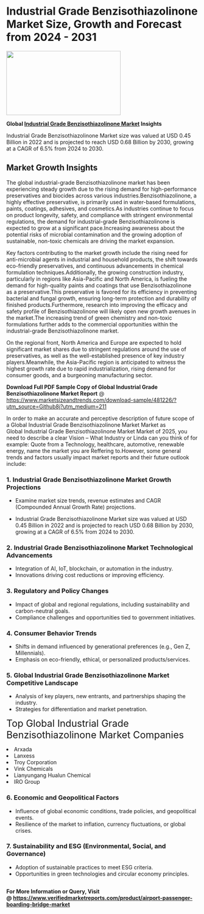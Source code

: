 <H1>Industrial Grade Benzisothiazolinone Market Size, Growth and Forecast from 2024 - 2031</H1><img class="aligncenter size-medium wp-image-584254" src="https://thirdeyenews.in/wp-content/uploads/2024/09/Global-Market-Research-300x168.jpeg" alt="" width="300" height="168" /><p><strong>Global&nbsp;<a href="https://www.marketsizeandtrends.com/download-sample/481226/?utm_source=Github8j?utm_medium=211">Industrial Grade Benzisothiazolinone Market</a> Insights</strong></p><p>Industrial Grade Benzisothiazolinone Market size was valued at USD 0.45 Billion in 2022 and is projected to reach USD 0.68 Billion by 2030, growing at a CAGR of 6.5% from 2024 to 2030.</p><p><h2>Market Growth Insights</h2> <p>The global industrial-grade Benzisothiazolinone market has been experiencing steady growth due to the rising demand for high-performance preservatives and biocides across various industries.Benzisothiazolinone, a highly effective preservative, is primarily used in water-based formulations, paints, coatings, adhesives, and cosmetics.As industries continue to focus on product longevity, safety, and compliance with stringent environmental regulations, the demand for industrial-grade Benzisothiazolinone is expected to grow at a significant pace.Increasing awareness about the potential risks of microbial contamination and the growing adoption of sustainable, non-toxic chemicals are driving the market expansion.</p> <p>Key factors contributing to the market growth include the rising need for anti-microbial agents in industrial and household products, the shift towards eco-friendly preservatives, and continuous advancements in chemical formulation techniques.Additionally, the growing construction industry, particularly in regions like Asia-Pacific and North America, is fueling the demand for high-quality paints and coatings that use Benzisothiazolinone as a preservative.This preservative is favored for its efficiency in preventing bacterial and fungal growth, ensuring long-term protection and durability of finished products.Furthermore, research into improving the efficacy and safety profile of Benzisothiazolinone will likely open new growth avenues in the market.The increasing trend of green chemistry and non-toxic formulations further adds to the commercial opportunities within the industrial-grade Benzisothiazolinone market.</p> <p>On the regional front, North America and Europe are expected to hold significant market shares due to stringent regulations around the use of preservatives, as well as the well-established presence of key industry players.Meanwhile, the Asia-Pacific region is anticipated to witness the highest growth rate due to rapid industrialization, rising demand for consumer goods, and a burgeoning manufacturing sector.</p> <p><span class=""><strong>Download Full PDF Sample Copy of Global Industrial Grade Benzisothiazolinone Market Report</strong> @ <a href="https://www.marketsizeandtrends.com/download-sample/481226/?utm_source=Github8j?utm_medium=211" target="_blank">https://www.marketsizeandtrends.com/download-sample/481226/?utm_source=Github8j?utm_medium=211</a></span></p><p>In order to make an accurate and perceptive description of future scope of a Global&nbsp;Industrial Grade Benzisothiazolinone Market Market as Global&nbsp;Industrial Grade Benzisothiazolinone Market Market of 2025, you need to describe a clear Vision &ndash; What Industry or Linda can you think of for example: Quote from a Technology, healthcare, automotive, renewable energy, name the market you are Reffering to.However, some general trends and factors usually impact market reports and their future outlook include:</p><h3>1.&nbsp;<strong>Industrial Grade Benzisothiazolinone Market Growth Projections</strong></h3><ul><li>Examine market size trends, revenue estimates and CAGR (Compounded Annual Growth Rate) projections.</li><li><p>Industrial Grade Benzisothiazolinone Market size was valued at USD 0.45 Billion in 2022 and is projected to reach USD 0.68 Billion by 2030, growing at a CAGR of 6.5% from 2024 to 2030.</p></li></ul><h3>2.&nbsp;<strong>Industrial Grade Benzisothiazolinone Market Technological Advancements</strong></h3><ul><li>Integration of AI, IoT, blockchain, or automation in the industry.</li><li>Innovations driving cost reductions or improving efficiency.</li></ul><h3>3.&nbsp;<strong>Regulatory and Policy Changes</strong></h3><ul><li>Impact of global and regional regulations, including sustainability and carbon-neutral goals.</li><li>Compliance challenges and opportunities tied to government initiatives.</li></ul><h3>4.&nbsp;<strong>Consumer Behavior Trends</strong></h3><ul><li>Shifts in demand influenced by generational preferences (e.g., Gen Z, Millennials).</li><li>Emphasis on eco-friendly, ethical, or personalized products/services.</li></ul><h3>5.&nbsp;<strong>Global Industrial Grade Benzisothiazolinone Market Competitive Landscape</strong></h3><ul><li>Analysis of key players, new entrants, and partnerships shaping the industry.</li><li>Strategies for differentiation and market penetration.</li></ul><p data-pm-slice="1 1 []"><span style="color: inherit; font-family: inherit; font-size: 25px;">Top Global Industrial Grade Benzisothiazolinone Market Companies</span></p><div class="" data-test-id=""><p><li>Arxada</li><li> Lanxess</li><li> Troy Corporation</li><li> Vink Chemicals</li><li> Lianyungang Hualun Chemical</li><li> IRO Group</li></p></div><h3>6.&nbsp;<strong>Economic and Geopolitical Factors</strong></h3><ul><li>Influence of global economic conditions, trade policies, and geopolitical events.</li><li>Resilience of the market to inflation, currency fluctuations, or global crises.</li></ul><h3>7.&nbsp;<strong>Sustainability and ESG (Environmental, Social, and Governance)</strong></h3><ul><li>Adoption of sustainable practices to meet ESG criteria.</li><li>Opportunities in green technologies and circular economy principles.</li></ul><h2><strong style="font-size: 14px;">For More Information or Query, Visit @&nbsp;</strong><a style="background-color: #ffffff; font-size: 14px;" href="https://www.marketsizeandtrends.com/report/industrial-grade-benzisothiazolinone-market/" target="_blank">https://www.verifiedmarketreports.com/product/airport-passenger-boarding-bridge-market</a></h2>